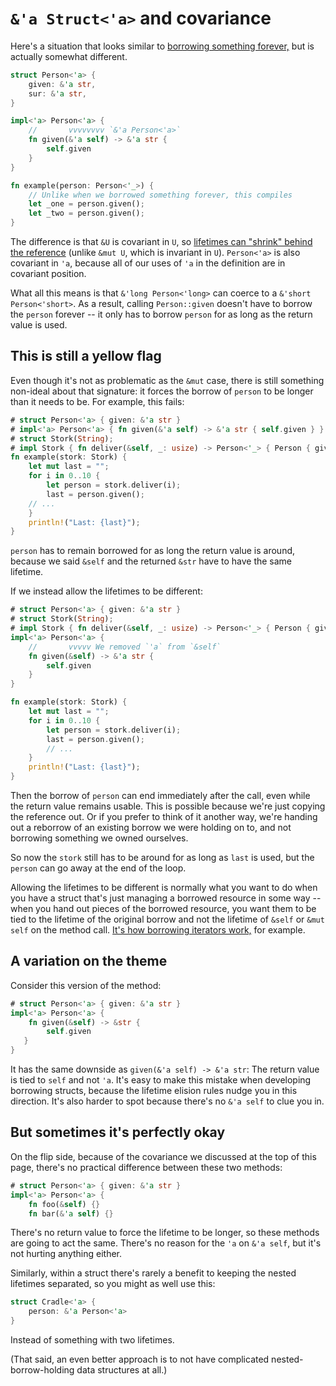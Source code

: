 # `&'a Struct<'a>` and covariance

Here's a situation that looks similar to [borrowing something forever,](./pf-borrow-forever.md)
but is actually somewhat different.

```rust
struct Person<'a> {
    given: &'a str,
    sur: &'a str,
}

impl<'a> Person<'a> {
    //       vvvvvvvv `&'a Person<'a>`
    fn given(&'a self) -> &'a str {
        self.given
    }
}

fn example(person: Person<'_>) {
    // Unlike when we borrowed something forever, this compiles
    let _one = person.given();
    let _two = person.given();
}
```

The difference is that `&U` is covariant in `U`, so
[lifetimes can "shrink" behind the reference](./st-invariance.md)
(unlike `&mut U`, which is invariant in `U`).  `Person<'a>` is also
covariant in `'a`, because all of our uses of `'a` in the definition
are in covariant position.

What all this means is that `&'long Person<'long>` can coerce to
a `&'short Person<'short>`.  As a result, calling `Person::given`
doesn't have to borrow the `person` forever -- it only has to borrow
`person` for as long as the return value is used.

## This is still a yellow flag

Even though it's not as problematic as the `&mut` case, there is
still something non-ideal about that signature: it forces the
borrow of `person` to be longer than it needs to be.  For example,
this fails:
```rust
# struct Person<'a> { given: &'a str }
# impl<'a> Person<'a> { fn given(&'a self) -> &'a str { self.given } }
# struct Stork(String);
# impl Stork { fn deliver(&self, _: usize) -> Person<'_> { Person { given: &self.0 } } }
fn example(stork: Stork) {
    let mut last = "";
    for i in 0..10 {
        let person = stork.deliver(i);
        last = person.given();
	// ...
    }
    println!("Last: {last}");
}
```

`person` has to remain borrowed for as long the return value is around,
because we said `&self` and the returned `&str` have to have the same
lifetime.

If we instead allow the lifetimes to be different:
```rust
# struct Person<'a> { given: &'a str }
# struct Stork(String);
# impl Stork { fn deliver(&self, _: usize) -> Person<'_> { Person { given: &self.0 } } }
impl<'a> Person<'a> {
    //       vvvvv We removed `'a` from `&self`
    fn given(&self) -> &'a str {
        self.given
    }
}

fn example(stork: Stork) {
    let mut last = "";
    for i in 0..10 {
        let person = stork.deliver(i);
        last = person.given();
        // ...
    }   
    println!("Last: {last}");
}   
```
Then the borrow of `person` can end immediately after the call, even
while the return value remains usable.  This is possible because we're
just copying the reference out.  Or if you prefer to think of it another
way, we're handing out a reborrow of an existing borrow we were holding 
on to, and not borrowing something we owned ourselves.

So now the `stork` still has to be around for as long as `last` is used,
but the `person` can go away at the end of the loop.

Allowing the lifetimes to be different is normally what you want to do
when you have a struct that's just managing a borrowed resource in some
way -- when you hand out pieces of the borrowed resource, you want them
to be tied to the lifetime of the original borrow and not the lifetime of
`&self` or `&mut self` on the method call. [It's how borrowing iterators
work,](https://doc.rust-lang.org/std/slice/struct.Iter.html#impl-Iterator-for-Iter%3C'a,+T%3E)
for example.

## A variation on the theme

Consider this version of the method:
```rust
# struct Person<'a> { given: &'a str }
impl<'a> Person<'a> {
    fn given(&self) -> &str {
        self.given
   }
}
```

It has the same downside as `given(&'a self) -> &'a str`: The return
value is tied to `self` and not `'a`.  It's easy to make this mistake
when developing borrowing structs, because the lifetime elision rules
nudge you in this direction.  It's also harder to spot because there's
no `&'a self` to clue you in.

## But sometimes it's perfectly okay

On the flip side, because of the covariance we discussed at the top of
this page, there's no practical difference between these two methods:
```rust
# struct Person<'a> { given: &'a str }
impl<'a> Person<'a> {
    fn foo(&self) {}
    fn bar(&'a self) {}
```

There's no return value to force the lifetime to be longer, so these
methods are going to act the same.  There's no reason for the `'a`
on `&'a self`, but it's not hurting anything either.

Similarly, within a struct there's rarely a benefit to keeping the
nested lifetimes separated, so you might as well use this:
```rust
struct Cradle<'a> {
    person: &'a Person<'a>
}
```
Instead of something with two lifetimes.

(That said, an even better approach is to not have complicated nested-borrow-holding data structures at all.)
